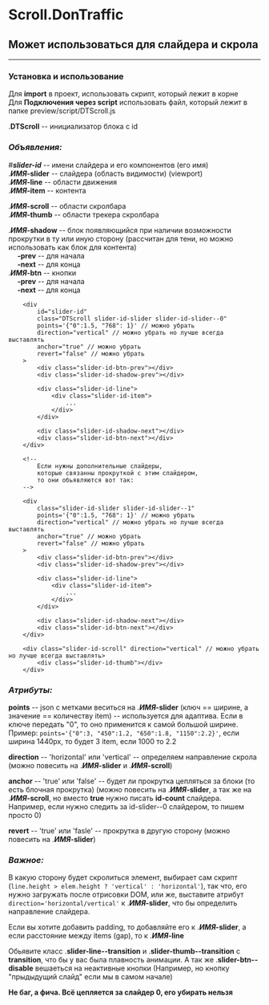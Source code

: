# Scroll.DonTraffic
## Может использоваться для слайдера и скрола

----------------------

### Установка и использование

Для **import** в проект, использовать скрипт, который лежит в корне  
Для **Подключения через script** использовать файл, который лежит в папке preview/script/DTScroll.js  

.**DTScroll** -- инициализатор блока с id  

### *Объявления:*  
#***slider-id*** -- имени слайдера и его компонентов (его имя)  
.***ИМЯ*-slider** -- слайдера (область видимости) (viewport)  
.***ИМЯ*-line** -- области движения  
.***ИМЯ*-item** -- контента  

.***ИМЯ*-scroll** -- области скролбара  
.***ИМЯ*-thumb** -- области трекера скролбара  

.***ИМЯ*-shadow** -- блок появляющийся при наличии возможности прокрутки в ту или иную сторону (рассчитан для тени, но можно использовать как блок для контента)  
    &emsp; **-prev** -- для начала  
    &emsp; **-next** -- для конца  
.***ИМЯ*-btn** -- кнопки  
    &emsp; **-prev** -- для начала  
    &emsp; **-next** -- для конца  


```
    <div 
        id="slider-id" 
        class="DTScroll slider-id-slider slider-id-slider--0"
        points='{"0":1.5, "768": 1}' // можно убрать
        direction="vertical" // можно убрать но лучше всегда выставлять
        anchor="true" // можно убрать
        revert="false" // можно убрать
    >
        <div class="slider-id-btn-prev"></div>
        <div class="slider-id-shadow-prev"></div>

        <div class="slider-id-line">
            <div class="slider-id-item">
                ...
            </div>
        </div>

        <div class="slider-id-shadow-next"></div>
        <div class="slider-id-btn-next"></div>
    </div>

    <!-- 
        Если нужны дополнительные слайдеры, 
        которые связанны прокруткой с этим слайдером, 
        то они обьявляются вот так: 
    -->
    
    <div 
        class="slider-id-slider slider-id-slider--1"
        points='{"0":1.5, "768": 1}' // можно убрать
        direction="vertical" // можно убрать но лучше всегда выставлять
        anchor="true" // можно убрать
        revert="false" // можно убрать
    >
        <div class="slider-id-btn-prev"></div>
        <div class="slider-id-shadow-prev"></div>

        <div class="slider-id-line">
            <div class="slider-id-item">
                ...
            </div>
        </div>

        <div class="slider-id-shadow-next"></div>
        <div class="slider-id-btn-next"></div>
    </div>

    <div class="slider-id-scroll" direction="vertical" // можно убрать но лучше всегда выставлять>
        <div class="slider-id-thumb"></div>
    </div>
```

### *Атрибуты:*  
**points** -- json с метками веситься на .***ИМЯ*-slider** (ключ == ширине, а значение == количеству item) -- используется для адаптива. Если в ключе передать "0", то оно применится к самой большой ширине. Пример: `points='{"0":3, "450":1.2, "650":1.8, "1150":2.2}'`, если ширина 1440px, то будет 3 item, если 1000 то 2.2  

**direction** -- 'horizontal' или 'vertical' -- определяем направление скрола (можно повесить на .***ИМЯ*-slider** и .***ИМЯ*-scroll**)  

**anchor** -- 'true' или 'false' -- будет ли прокрутка цепляться за блоки (то есть блочная прокрутка) (можно повесить на .***ИМЯ*-slider**, а так же на .***ИМЯ*-scroll**, но вместо **true** нужно писать **id-count** слайдера. Например, если нужно следить за id-slider--0 слайдером, то пишем просто 0)

**revert** -- 'true' или 'fasle' -- прокрутка в другую сторону (можно повесить на .***ИМЯ*-slider**)


### *Важное:*  
В какую сторону будет скролиться элемент, выбирает сам скрипт (`line.height > elem.height ? 'vertical' : 'horizontal'`), так что, его нужно загружать после отрисовки DOM, или же, выставите атрибут `direction='horizontal/vertical'` к .***ИМЯ*-slider**, что бы определить направление слайдера.

Если вы хотите добавить padding, то добавляйте его к .***ИМЯ*-slider**, а если расстояние между items (gap), то к .***ИМЯ*-line**

Обьявите класс .**slider-line--transition** и .**slider-thumb--transition** с **transition**, что бы у вас была плавность анимации. А так же .**slider-btn--disable** вешаеться на неактивные кнопки (Например, но кнопку "прыдыдущий слайд" если мы в самом начале)

**Не баг, а фича. Всё цепляется за слайдер 0, его убирать нельзя**